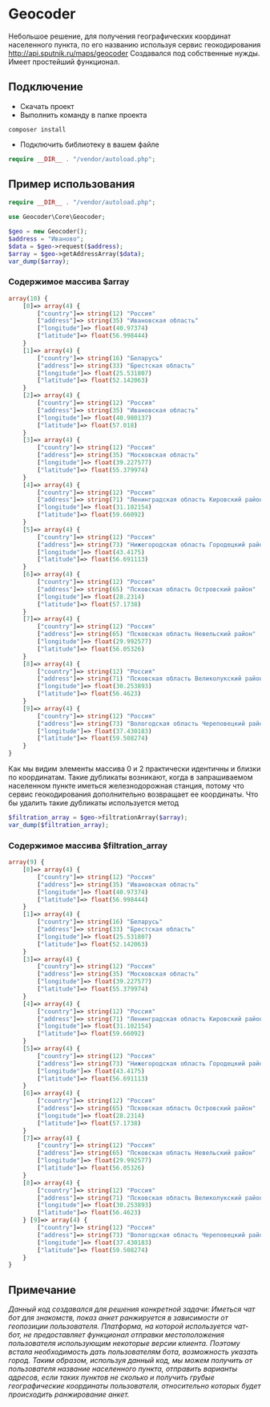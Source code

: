 # Geocoder
Небольшое решение, для получения географических координат населенного пункта, по его названию используя сервис геокодирования http://api.sputnik.ru/maps/geocoder
Создавался под собственные нужды. Имеет простейший функционал.


## Подключение
* Скачать проект
* Выполнить команду в папке проекта
```
composer install
```

* Подключить библиотеку в вашем файле
```php
require __DIR__ . "/vendor/autoload.php";
```

## Пример использования

```php
require __DIR__ . "/vendor/autoload.php";

use Geocoder\Core\Geocoder;

$geo = new Geocoder();
$address = "Иваново";
$data = $geo->request($address);
$array = $geo->getAddressArray($data);
var_dump($array);
```

### Содержимое массива $array
```php
array(10) { 
    [0]=> array(4) { 
        ["country"]=> string(12) "Россия" 
        ["address"]=> string(35) "Ивановская область" 
        ["longitude"]=> float(40.97374) 
        ["latitude"]=> float(56.998444) 
    } 
    [1]=> array(4) { 
        ["country"]=> string(16) "Беларусь" 
        ["address"]=> string(33) "Брестская область" 
        ["longitude"]=> float(25.531807) 
        ["latitude"]=> float(52.142063) 
    } 
    [2]=> array(4) { 
        ["country"]=> string(12) "Россия" 
        ["address"]=> string(35) "Ивановская область" 
        ["longitude"]=> float(40.980137) 
        ["latitude"]=> float(57.018) 
    } 
    [3]=> array(4) { 
        ["country"]=> string(12) "Россия" 
        ["address"]=> string(35) "Московская область" 
        ["longitude"]=> float(39.227577) 
        ["latitude"]=> float(55.379974) 
    } 
    [4]=> array(4) { 
        ["country"]=> string(12) "Россия" 
        ["address"]=> string(71) "Ленинградская область Кировский район" 
        ["longitude"]=> float(31.102154) 
        ["latitude"]=> float(59.66092) 
    } 
    [5]=> array(4) { 
        ["country"]=> string(12) "Россия" 
        ["address"]=> string(73) "Нижегородская область Городецкий район" 
        ["longitude"]=> float(43.4175) 
        ["latitude"]=> float(56.691113) 
    } 
    [6]=> array(4) { 
        ["country"]=> string(12) "Россия" 
        ["address"]=> string(65) "Псковская область Островский район" 
        ["longitude"]=> float(28.2314) 
        ["latitude"]=> float(57.1738) 
    } 
    [7]=> array(4) { 
        ["country"]=> string(12) "Россия" 
        ["address"]=> string(65) "Псковская область Невельский район" 
        ["longitude"]=> float(29.992577) 
        ["latitude"]=> float(56.05326) 
    } 
    [8]=> array(4) { 
        ["country"]=> string(12) "Россия" 
        ["address"]=> string(71) "Псковская область Великолукский район" 
        ["longitude"]=> float(30.253893) 
        ["latitude"]=> float(56.4623) 
    } 
    [9]=> array(4) { 
        ["country"]=> string(12) "Россия" 
        ["address"]=> string(73) "Вологодская область Череповецкий район" 
        ["longitude"]=> float(37.430183) 
        ["latitude"]=> float(59.508274) 
    } 
}
```
Как мы видим элементы массива 0 и 2 практически идентичны и близки по координатам. Такие дубликаты возникают, когда в запрашиваемом населенном пункте иметься железнодорожная станция, потому что сервис геокодирования дополнительно возвращает ее координаты. Что бы удалить такие дубликаты используется метод 
``` php
$filtration_array = $geo->filtrationArray($array);
var_dump($filtration_array);
```

### Содержимое массива $filtration_array

``` php
array(9) {
    [0]=> array(4) { 
        ["country"]=> string(12) "Россия" 
        ["address"]=> string(35) "Ивановская область" 
        ["longitude"]=> float(40.97374) 
        ["latitude"]=> float(56.998444) 
    } 
    [1]=> array(4) { 
        ["country"]=> string(16) "Беларусь" 
        ["address"]=> string(33) "Брестская область" 
        ["longitude"]=> float(25.531807) 
        ["latitude"]=> float(52.142063) 
    } 
    [3]=> array(4) { 
        ["country"]=> string(12) "Россия" 
        ["address"]=> string(35) "Московская область" 
        ["longitude"]=> float(39.227577) 
        ["latitude"]=> float(55.379974) 
    } 
    [4]=> array(4) { 
        ["country"]=> string(12) "Россия" 
        ["address"]=> string(71) "Ленинградская область Кировский район" 
        ["longitude"]=> float(31.102154) 
        ["latitude"]=> float(59.66092) 
    } 
    [5]=> array(4) { 
        ["country"]=> string(12) "Россия" 
        ["address"]=> string(73) "Нижегородская область Городецкий район" 
        ["longitude"]=> float(43.4175) 
        ["latitude"]=> float(56.691113) 
    } 
    [6]=> array(4) { 
        ["country"]=> string(12) "Россия" 
        ["address"]=> string(65) "Псковская область Островский район" 
        ["longitude"]=> float(28.2314) 
        ["latitude"]=> float(57.1738) 
    } 
    [7]=> array(4) { 
        ["country"]=> string(12) "Россия" 
        ["address"]=> string(65) "Псковская область Невельский район" 
        ["longitude"]=> float(29.992577) 
        ["latitude"]=> float(56.05326) 
    } 
    [8]=> array(4) { 
        ["country"]=> string(12) "Россия" 
        ["address"]=> string(71) "Псковская область Великолукский район" 
        ["longitude"]=> float(30.253893) 
        ["latitude"]=> float(56.4623) 
    } [9]=> array(4) { 
        ["country"]=> string(12) "Россия" 
        ["address"]=> string(73) "Вологодская область Череповецкий район" 
        ["longitude"]=> float(37.430183) 
        ["latitude"]=> float(59.508274) 
    }
}
```

## Примечание
*Данный код создавался для решения конкретной задачи:
Иметься чат бот для знакомств, показ анкет ранжируется в зависимости от геопозиции пользователя. Платформа, на которой используется чат-бот, не предоставляет функционал отправки местоположения пользователя использующим некоторые версии клиента. Поэтому встала необходимость дать пользователям бота, возможность указать город. Таким образом, используя данный код, мы можем получить от пользователя название населенного пункта, отправить варианты адресов, если таких пунктов не сколько и получить грубые географические координаты пользователя, относительно которых будет происходить ранжирование анкет.*
